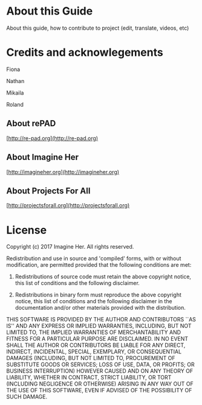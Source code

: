 # About this Guide

About this guide, how to contribute to project \(edit, translate, videos, etc\)

# Credits and acknowlegements

Fiona

Nathan

Mikaila

Roland

## About rePAD

[http://re-pad.org](http://re-pad.org)

## About Imagine Her

[http://imagineher.org](http://imagineher.org)

## About Projects For All

[http://projectsforall.org](http://projectsforall.org)

# License

Copyright \(c\) 2017 Imagine Her. All rights reserved.

Redistribution and use in source and 'compiled' forms, with or without modification, are permitted provided that the following conditions are met:

1. Redistributions of source code must retain the above copyright notice, this list of conditions and the following disclaimer.

2. Redistributions in binary form must reproduce the above copyright notice, this list of conditions and the following disclaimer in the documentation and/or other materials provided with the distribution.

THIS SOFTWARE IS PROVIDED BY THE AUTHOR AND CONTRIBUTORS \`\`AS IS'' AND ANY EXPRESS OR IMPLIED WARRANTIES, INCLUDING, BUT NOT LIMITED TO, THE IMPLIED WARRANTIES OF MERCHANTABILITY AND FITNESS FOR A PARTICULAR PURPOSE ARE DISCLAIMED.  IN NO EVENT SHALL THE AUTHOR OR CONTRIBUTORS BE LIABLE FOR ANY DIRECT, INDIRECT, INCIDENTAL, SPECIAL, EXEMPLARY, OR CONSEQUENTIAL DAMAGES \(INCLUDING, BUT NOT LIMITED TO, PROCUREMENT OF SUBSTITUTE GOODS OR SERVICES; LOSS OF USE, DATA, OR PROFITS; OR BUSINESS INTERRUPTION\) HOWEVER CAUSED AND ON ANY THEORY OF LIABILITY, WHETHER IN CONTRACT, STRICT LIABILITY, OR TORT \(INCLUDING NEGLIGENCE OR OTHERWISE\) ARISING IN ANY WAY OUT OF THE USE OF THIS SOFTWARE, EVEN IF ADVISED OF THE POSSIBILITY OF SUCH DAMAGE.

